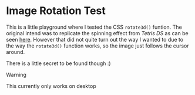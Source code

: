 # Image Rotation Test
This is a little playground where I tested the CSS ```rotate3d()``` funtion. The original intend was to replicate the spinning effect from *Tetris DS* as can be seen [here](https://youtu.be/Q0aNx-XBGTI&3m10s). However that did not quite turn out the way I wanted to due to the way the ```rotate3d()``` function works, so the image just follows the cursor around.

There is a little secret to be found though :)
> [!WARNING]
> This currently only works on desktop
